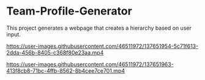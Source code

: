 # Team-Profile-Generator
This project generates a webpage that creates a hierarchy based on user input.




https://user-images.githubusercontent.com/46511972/137651954-5c71f613-2dda-456b-8405-c368f80e23aa.mp4



https://user-images.githubusercontent.com/46511972/137651963-413f8cb8-71bc-4ffb-8562-8b4cee7ce701.mp4

